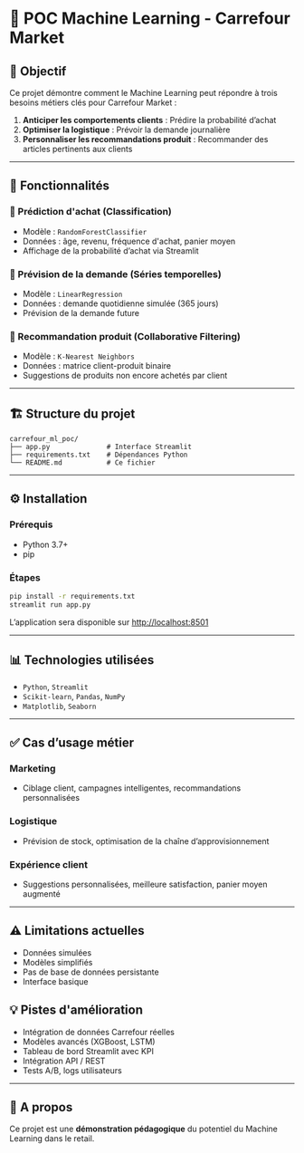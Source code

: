 # 🧠 POC Machine Learning - Carrefour Market

## 📌 Objectif
Ce projet démontre comment le Machine Learning peut répondre à trois besoins métiers clés pour Carrefour Market :
1. **Anticiper les comportements clients** : Prédire la probabilité d’achat
2. **Optimiser la logistique** : Prévoir la demande journalière
3. **Personnaliser les recommandations produit** : Recommander des articles pertinents aux clients

---

## 🚀 Fonctionnalités

### 🔹 Prédiction d'achat (Classification)
- Modèle : `RandomForestClassifier`
- Données : âge, revenu, fréquence d'achat, panier moyen
- Affichage de la probabilité d’achat via Streamlit

### 🔹 Prévision de la demande (Séries temporelles)
- Modèle : `LinearRegression`
- Données : demande quotidienne simulée (365 jours)
- Prévision de la demande future

### 🔹 Recommandation produit (Collaborative Filtering)
- Modèle : `K-Nearest Neighbors`
- Données : matrice client-produit binaire
- Suggestions de produits non encore achetés par client

---

## 🏗️ Structure du projet

```
carrefour_ml_poc/
├── app.py              # Interface Streamlit
├── requirements.txt    # Dépendances Python
└── README.md           # Ce fichier
```

---

## ⚙️ Installation

### Prérequis
- Python 3.7+
- pip

### Étapes

```bash
pip install -r requirements.txt
streamlit run app.py
```

L’application sera disponible sur [http://localhost:8501](http://localhost:8501)

---

## 📊 Technologies utilisées
- `Python`, `Streamlit`
- `Scikit-learn`, `Pandas`, `NumPy`
- `Matplotlib`, `Seaborn`

---

## ✅ Cas d’usage métier

### Marketing
- Ciblage client, campagnes intelligentes, recommandations personnalisées

### Logistique
- Prévision de stock, optimisation de la chaîne d’approvisionnement

### Expérience client
- Suggestions personnalisées, meilleure satisfaction, panier moyen augmenté

---

## ⚠️ Limitations actuelles
- Données simulées
- Modèles simplifiés
- Pas de base de données persistante
- Interface basique

## 💡 Pistes d'amélioration
- Intégration de données Carrefour réelles
- Modèles avancés (XGBoost, LSTM)
- Tableau de bord Streamlit avec KPI
- Intégration API / REST
- Tests A/B, logs utilisateurs

---

## 🧾 A propos
Ce projet est une **démonstration pédagogique** du potentiel du Machine Learning dans le retail.

